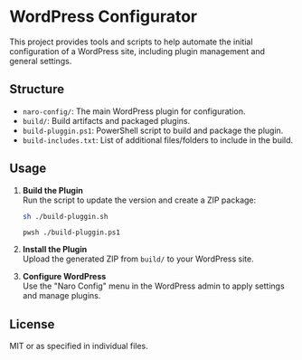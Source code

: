 # WordPress Configurator

This project provides tools and scripts to help automate the initial configuration of a WordPress site, including plugin management and general settings.

## Structure

- `naro-config/`: The main WordPress plugin for configuration.
- `build/`: Build artifacts and packaged plugins.
- `build-pluggin.ps1`: PowerShell script to build and package the plugin.
- `build-includes.txt`: List of additional files/folders to include in the build.

## Usage

1. **Build the Plugin**  
   Run the script to update the version and create a ZIP package:

   ```sh
   sh ./build-pluggin.sh
   ```

   ```pwsh
   pwsh ./build-pluggin.ps1
   ```

2. **Install the Plugin**  
   Upload the generated ZIP from `build/` to your WordPress site.

3. **Configure WordPress**  
   Use the "Naro Config" menu in the WordPress admin to apply settings and manage plugins.

## License

MIT or as specified in individual files.
